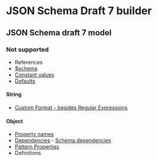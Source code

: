 # JSON Schema Draft 7 builder

## JSON Schema draft 7 model

### Not supported

- References
- [\$schema](https://json-schema.org/understanding-json-schema/reference/schema.html#the-schema-keyword)
- [Constant values](https://json-schema.org/understanding-json-schema/reference/generic.html#constant-values)
- [Defaults](https://json-schema.org/understanding-json-schema/reference/generic.html#annotations)

#### String

- [Custom Format - besides Regular Expressions](https://json-schema.org/understanding-json-schema/reference/string.html#format)

#### Object

- [Property names](https://json-schema.org/understanding-json-schema/reference/object.html#property-names)
- [Dependencies](https://json-schema.org/understanding-json-schema/reference/object.html#dependencies) - [Schema dependencies](https://json-schema.org/understanding-json-schema/reference/object.html#schema-dependencies)
- [Pattern Properties](https://json-schema.org/understanding-json-schema/reference/object.html#pattern-properties)
- Definitions
